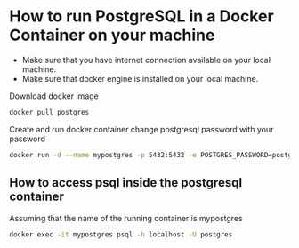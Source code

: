 # How to run PostgreSQL in a Docker Container on your machine

* Make sure that you have internet connection available on your local machine.
* Make sure that docker engine is installed on your local machine.

Download docker image
```sh
docker pull postgres
```

Create and run docker container change postgresql password with your password
```sh
docker run -d --name mypostgres -p 5432:5432 -e POSTGRES_PASSWORD=postgres postgres
```

## How to access psql inside the postgresql container

Assuming that the name of the running container is mypostgres
```sh
docker exec -it mypostgres psql -h localhost -U postgres
```